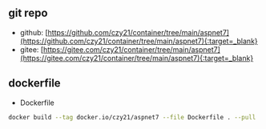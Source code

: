 ## git repo
  - github: [https://github.com/czy21/container/tree/main/aspnet7](https://github.com/czy21/container/tree/main/aspnet7){:target=_blank}
  - gitee: [https://gitee.com/czy21/container/tree/main/aspnet7](https://gitee.com/czy21/container/tree/main/aspnet7){:target=_blank}
## dockerfile
- Dockerfile
```bash
docker build --tag docker.io/czy21/aspnet7 --file Dockerfile . --pull
```
